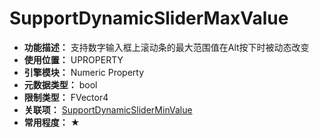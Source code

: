 ﻿# SupportDynamicSliderMaxValue

- **功能描述：** 支持数字输入框上滚动条的最大范围值在Alt按下时被动态改变
- **使用位置：** UPROPERTY
- **引擎模块：** Numeric Property
- **元数据类型：** bool
- **限制类型：** FVector4
- **关联项：** [SupportDynamicSliderMinValue](SupportDynamicSliderMinValue/SupportDynamicSliderMinValue.md)
- **常用程度：** ★